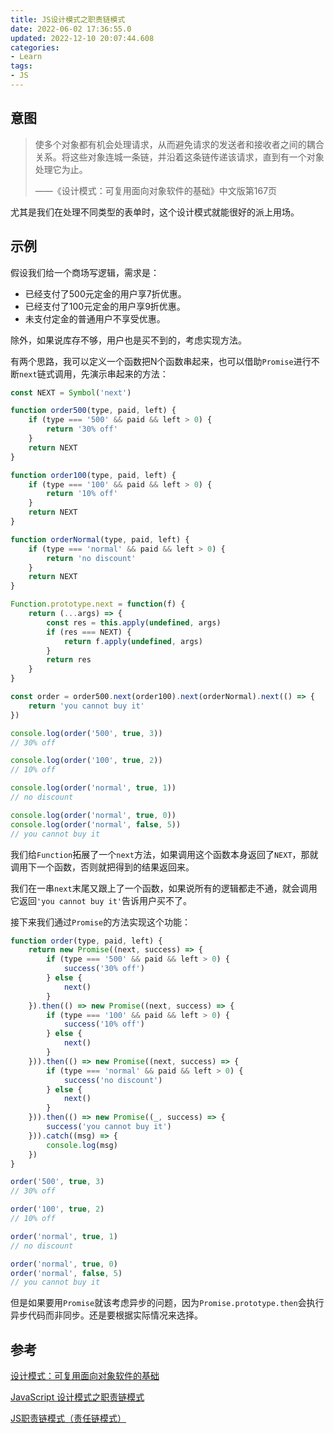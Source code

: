 ```yaml
---
title: JS设计模式之职责链模式
date: 2022-06-02 17:36:55.0
updated: 2022-12-10 20:07:44.608
categories: 
- Learn
tags: 
- JS
---
```


## 意图

> 使多个对象都有机会处理请求，从而避免请求的发送者和接收者之间的耦合关系。将这些对象连城一条链，并沿着这条链传递该请求，直到有一个对象处理它为止。
>
> ——《设计模式：可复用面向对象软件的基础》中文版第167页

尤其是我们在处理不同类型的表单时，这个设计模式就能很好的派上用场。

## 示例

假设我们给一个商场写逻辑，需求是：

+ 已经支付了500元定金的用户享7折优惠。
+ 已经支付了100元定金的用户享9折优惠。
+ 未支付定金的普通用户不享受优惠。

除外，如果说库存不够，用户也是买不到的，考虑实现方法。

有两个思路，我可以定义一个函数把N个函数串起来，也可以借助`Promise`进行不断`next`链式调用，先演示串起来的方法：

```js
const NEXT = Symbol('next')

function order500(type, paid, left) {
    if (type === '500' && paid && left > 0) {
        return '30% off'
    }
    return NEXT
}

function order100(type, paid, left) {
    if (type === '100' && paid && left > 0) {
        return '10% off'
    }
    return NEXT
}

function orderNormal(type, paid, left) {
    if (type === 'normal' && paid && left > 0) {
        return 'no discount'
    }
    return NEXT
}

Function.prototype.next = function(f) {
    return (...args) => {
        const res = this.apply(undefined, args)
        if (res === NEXT) {
            return f.apply(undefined, args)
        }
        return res
    }
}

const order = order500.next(order100).next(orderNormal).next(() => {
    return 'you cannot buy it'
})

console.log(order('500', true, 3))
// 30% off

console.log(order('100', true, 2))
// 10% off

console.log(order('normal', true, 1))
// no discount

console.log(order('normal', true, 0))
console.log(order('normal', false, 5))
// you cannot buy it
```

我们给`Function`拓展了一个`next`方法，如果调用这个函数本身返回了`NEXT`，那就调用下一个函数，否则就把得到的结果返回来。

我们在一串`next`末尾又跟上了一个函数，如果说所有的逻辑都走不通，就会调用它返回`'you cannot buy it'`告诉用户买不了。

接下来我们通过`Promise`的方法实现这个功能：

```js
function order(type, paid, left) {
    return new Promise((next, success) => {
        if (type === '500' && paid && left > 0) {
            success('30% off')
        } else {
            next()
        }
    }).then(() => new Promise((next, success) => {
        if (type === '100' && paid && left > 0) {
            success('10% off')
        } else {
            next()
        }
    })).then(() => new Promise((next, success) => {
        if (type === 'normal' && paid && left > 0) {
            success('no discount')
        } else {
            next()
        }
    })).then(() => new Promise((_, success) => {
        success('you cannot buy it')
    })).catch((msg) => {
        console.log(msg)
    })
}

order('500', true, 3)
// 30% off

order('100', true, 2)
// 10% off

order('normal', true, 1)
// no discount

order('normal', true, 0)
order('normal', false, 5)
// you cannot buy it
```

但是如果要用`Promise`就该考虑异步的问题，因为`Promise.prototype.then`会执行异步代码而非同步。还是要根据实际情况来选择。

## 参考

[设计模式：可复用面向对象软件的基础](https://book.douban.com/subject/34262305/)

[JavaScript 设计模式之职责链模式](https://juejin.cn/post/6998826663643447326)

[JS职责链模式（责任链模式）](https://blog.csdn.net/qq_41176306/article/details/113993763)